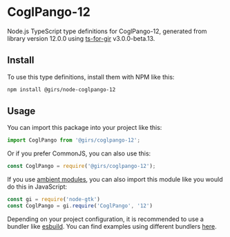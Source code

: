 
# CoglPango-12

Node.js TypeScript type definitions for CoglPango-12, generated from library version 12.0.0 using [ts-for-gir](https://github.com/gjsify/ts-for-gjs) v3.0.0-beta.13.

## Install

To use this type definitions, install them with NPM like this:
```bash
npm install @girs/node-coglpango-12
```

## Usage

You can import this package into your project like this:
```ts
import CoglPango from '@girs/coglpango-12';
```

Or if you prefer CommonJS, you can also use this:
```ts
const CoglPango = require('@girs/coglpango-12');
```

If you use [ambient modules](https://github.com/gjsify/ts-for-gir/tree/main/packages/cli#ambient-modules), you can also import this module like you would do this in JavaScript:

```ts
const gi = require('node-gtk')
const CoglPango = gi.require('CoglPango', '12')
```

Depending on your project configuration, it is recommended to use a bundler like [esbuild](https://esbuild.github.io/). You can find examples using different bundlers [here](https://github.com/gjsify/ts-for-gir/tree/main/examples).